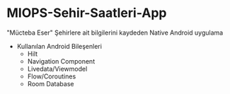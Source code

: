 # MIOPS-Sehir-Saatleri-App
"Mücteba Eser"
Şehirlere ait bilgilerini kaydeden Native Android uygulama

- Kullanılan Android Bileşenleri
  - Hilt
  - Navigation Component
  - Livedata/Viewmodel
  - Flow/Coroutines
  - Room Database


